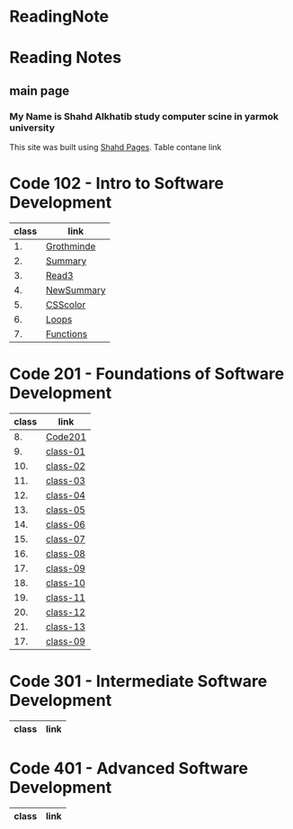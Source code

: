 # ReadingNote

# Reading Notes

##  main page




### My Name is Shahd Alkhatib study computer scine in yarmok university


This site was built using [Shahd Pages]( https://shahd1995913.github.io/reading-note/).
Table contane link


# Code 102 - Intro to Software Development
class | link
----- | -------
1.    | [Grothminde](Growthmindset)
2.    | [Summary](summarizes)
3.    | [Read3](read3)
4.    | [NewSummary](NewSummary)
5.    | [CSScolor](CSScolor)
6.    | [Loops](Loops)
7.    | [Functions](Functions)


# Code 201 - Foundations of Software Development
class | link
------------ | -------------
8. | [Code201](Code201)
9. | [class-01](class-01) 
10. | [class-02](class-02) 
11. | [class-03](class-03) 
12. | [class-04](class-04) 
13. | [class-05](class-05) 
14. | [class-06](class-06) 
15. | [class-07](class-07)
16. | [class-08](class-08)
17. | [class-09](class-09)
18. | [class-10](class-10)
19. | [class-11](class-11)
20. | [class-12](class-12)
21. | [class-13](class-13)
17. | [class-09](class-09)



# Code 301 - Intermediate Software Development

class | link
------------ | -------------


# Code 401 - Advanced Software Development

class | link
------------ | -------------